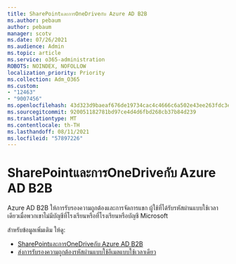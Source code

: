 ```yaml
---
title: SharePointและการOneDriveกับ Azure AD B2B
ms.author: pebaum
author: pebaum
manager: scotv
ms.date: 07/26/2021
ms.audience: Admin
ms.topic: article
ms.service: o365-administration
ROBOTS: NOINDEX, NOFOLLOW
localization_priority: Priority
ms.collection: Adm_O365
ms.custom:
- "12463"
- "9007456"
ms.openlocfilehash: 43d323d9baeaf676de19734cac4c4666c6a502e43ee263fdc3ed037567472208
ms.sourcegitcommit: 920051182781bd97ce4d4d6fbd268cb37b84d239
ms.translationtype: MT
ms.contentlocale: th-TH
ms.lasthandoff: 08/11/2021
ms.locfileid: "57897226"
---
```

# <a name="sharepoint-and-onedrive-integration-with-azure-ad-b2b"></a>SharePointและการOneDriveกับ Azure AD B2B

Azure AD B2B ให้การรับรองความถูกต้องและการจัดการแขก ผู้ใช้ที่ได้รับรหัสผ่านแบบใช้เวลาเดียวเมื่อพวกเขาไม่มีบัญชีที่โรงเรียนหรือที่โรงเรียนหรือบัญชี Microsoft

สำหรับข้อมูลเพิ่มเติม ให้ดู: 

- [SharePointและการOneDriveกับ Azure AD B2B](https://docs.microsoft.com/sharepoint/sharepoint-azureb2b-integration)
- [ส่งการรับรองความถูกต้องรหัสผ่านแบบใช้อีเมลแบบใช้เวลาเดียว](https://docs.microsoft.com/azure/active-directory/external-identities/one-time-passcode)

